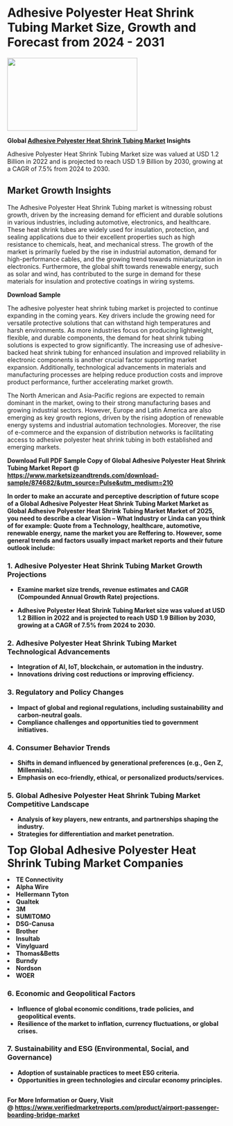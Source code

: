 <H1>Adhesive Polyester Heat Shrink Tubing Market Size, Growth and Forecast from 2024 - 2031</H1><img class="aligncenter size-medium wp-image-584254" src="https://thirdeyenews.in/wp-content/uploads/2024/09/Global-Market-Research-300x168.jpeg" alt="" width="300" height="168" /><p><strong>Global&nbsp;<a href="https://www.marketsizeandtrends.com/download-sample/874682/&amp;utm_source=Pulse&amp;utm_medium=210">Adhesive Polyester Heat Shrink Tubing Market</a> Insights</strong></p><p>Adhesive Polyester Heat Shrink Tubing Market size was valued at USD 1.2 Billion in 2022 and is projected to reach USD 1.9 Billion by 2030, growing at a CAGR of 7.5% from 2024 to 2030.</p><p><h2>Market Growth Insights</h2> <p>The Adhesive Polyester Heat Shrink Tubing market is witnessing robust growth, driven by the increasing demand for efficient and durable solutions in various industries, including automotive, electronics, and healthcare. These heat shrink tubes are widely used for insulation, protection, and sealing applications due to their excellent properties such as high resistance to chemicals, heat, and mechanical stress. The growth of the market is primarily fueled by the rise in industrial automation, demand for high-performance cables, and the growing trend towards miniaturization in electronics. Furthermore, the global shift towards renewable energy, such as solar and wind, has contributed to the surge in demand for these materials for insulation and protective coatings in wiring systems.</p> <p><strong>Download Sample</strong></p> <p>The adhesive polyester heat shrink tubing market is projected to continue expanding in the coming years. Key drivers include the growing need for versatile protective solutions that can withstand high temperatures and harsh environments. As more industries focus on producing lightweight, flexible, and durable components, the demand for heat shrink tubing solutions is expected to grow significantly. The increasing use of adhesive-backed heat shrink tubing for enhanced insulation and improved reliability in electronic components is another crucial factor supporting market expansion. Additionally, technological advancements in materials and manufacturing processes are helping reduce production costs and improve product performance, further accelerating market growth.</p> <p>The North American and Asia-Pacific regions are expected to remain dominant in the market, owing to their strong manufacturing bases and growing industrial sectors. However, Europe and Latin America are also emerging as key growth regions, driven by the rising adoption of renewable energy systems and industrial automation technologies. Moreover, the rise of e-commerce and the expansion of distribution networks is facilitating access to adhesive polyester heat shrink tubing in both established and emerging markets.</p> <p><strong></p><p><span class=""><strong>Download Full PDF Sample Copy of Global Adhesive Polyester Heat Shrink Tubing Market Report</strong> @ <a href="https://www.marketsizeandtrends.com/download-sample/874682/&amp;utm_source=Pulse&amp;utm_medium=210" target="_blank">https://www.marketsizeandtrends.com/download-sample/874682/&amp;utm_source=Pulse&amp;utm_medium=210</a></span></p><p>In order to make an accurate and perceptive description of future scope of a Global&nbsp;Adhesive Polyester Heat Shrink Tubing Market Market as Global&nbsp;Adhesive Polyester Heat Shrink Tubing Market Market of 2025, you need to describe a clear Vision &ndash; What Industry or Linda can you think of for example: Quote from a Technology, healthcare, automotive, renewable energy, name the market you are Reffering to. However, some general trends and factors usually impact market reports and their future outlook include:</p><h3>1.&nbsp;<strong>Adhesive Polyester Heat Shrink Tubing Market Growth Projections</strong></h3><ul><li>Examine market size trends, revenue estimates and CAGR (Compounded Annual Growth Rate) projections.</li><li><p>Adhesive Polyester Heat Shrink Tubing Market size was valued at USD 1.2 Billion in 2022 and is projected to reach USD 1.9 Billion by 2030, growing at a CAGR of 7.5% from 2024 to 2030.</p></li></ul><h3>2.&nbsp;<strong>Adhesive Polyester Heat Shrink Tubing Market Technological Advancements</strong></h3><ul><li>Integration of AI, IoT, blockchain, or automation in the industry.</li><li>Innovations driving cost reductions or improving efficiency.</li></ul><h3>3.&nbsp;<strong>Regulatory and Policy Changes</strong></h3><ul><li>Impact of global and regional regulations, including sustainability and carbon-neutral goals.</li><li>Compliance challenges and opportunities tied to government initiatives.</li></ul><h3>4.&nbsp;<strong>Consumer Behavior Trends</strong></h3><ul><li>Shifts in demand influenced by generational preferences (e.g., Gen Z, Millennials).</li><li>Emphasis on eco-friendly, ethical, or personalized products/services.</li></ul><h3>5.&nbsp;<strong>Global Adhesive Polyester Heat Shrink Tubing Market Competitive Landscape</strong></h3><ul><li>Analysis of key players, new entrants, and partnerships shaping the industry.</li><li>Strategies for differentiation and market penetration.</li></ul><p data-pm-slice="1 1 []"><span style="color: inherit; font-family: inherit; font-size: 25px;">Top Global Adhesive Polyester Heat Shrink Tubing Market Companies</span></p><div class="" data-test-id=""><p><li>TE Connectivity</li><li> Alpha Wire</li><li> Hellermann Tyton</li><li> Qualtek</li><li> 3M</li><li> SUMITOMO</li><li> DSG-Canusa</li><li> Brother</li><li> Insultab</li><li> Vinylguard</li><li> Thomas&Betts</li><li> Burndy</li><li> Nordson</li><li> WOER</li></p></div><h3>6.&nbsp;<strong>Economic and Geopolitical Factors</strong></h3><ul><li>Influence of global economic conditions, trade policies, and geopolitical events.</li><li>Resilience of the market to inflation, currency fluctuations, or global crises.</li></ul><h3>7.&nbsp;<strong>Sustainability and ESG (Environmental, Social, and Governance)</strong></h3><ul><li>Adoption of sustainable practices to meet ESG criteria.</li><li>Opportunities in green technologies and circular economy principles.</li></ul><h2><strong style="font-size: 14px;">For More Information or Query, Visit @&nbsp;</strong><a style="background-color: #ffffff; font-size: 14px;" href="https://www.marketsizeandtrends.com/report/adhesive-polyester-heat-shrink-tubing-market/" target="_blank">https://www.verifiedmarketreports.com/product/airport-passenger-boarding-bridge-market</a></h2>

